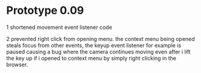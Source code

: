 
# Prototype 0.09

1 shortened movement event listener code

2 prevented right click from opening menu. the context menu being opened steals focus from other events, the keyup event listener for example is paused causing a bug where the camera continues moving even after i lift the key up if i opened to context menu by simply right clicking in the browser.


